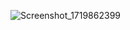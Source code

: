 ![Screenshot_1719862399](https://github.com/HADEER-ESS/AndroidFirstTask/assets/95582508/7937414b-83f4-48d4-a772-43de26022690)
